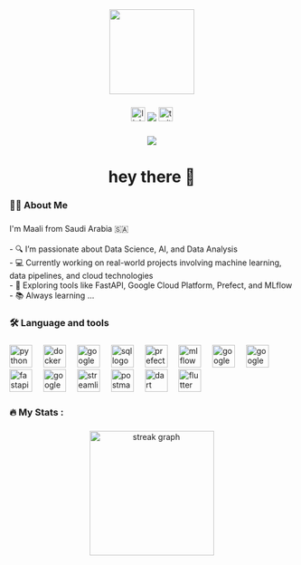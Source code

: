<div align="center">
  <img height="150" src="https://media.giphy.com/media/M9gbBd9nbDrOTu1Mqx/giphy.gif"  />
</div>

###

<div align="center">
  <img src="https://img.shields.io/static/v1?message=LinkedIn&logo=linkedin&label=&color=0077B5&logoColor=white&labelColor=&style=for-the-badge" height="25" alt="linkedin logo"  />
  <img src="https://img.shields.io/static/v1?message=Gmail&logo=gmail&label=&color=FF0000&logoColor=white&labelColor=&style=for-the-badge%22%20height=%2225%22%20alt=%22gmail%20logo"  />
  <img src="https://img.shields.io/static/v1?message=Twitter&logo=twitter&label=&color=1DA1F2&logoColor=white&labelColor=&style=for-the-badge" height="25" alt="twitter logo"  />
</div>

###

<div align="center">
  <img src="https://visitor-badge.laobi.icu/badge?page_id=maurodesouza.maurodesouza&"  />
</div>

###

<h1 align="center">hey there 👋</h1>

###

<h3 align="left">👩‍💻  About Me</h3>

### 

<p align="left">
I'm Maali from Saudi Arabia 🇸🇦<br><br>
- 🔍 I’m passionate about Data Science, AI, and Data Analysis<br>
- 💻 Currently working on real-world projects involving machine learning, data pipelines, and cloud technologies<br>
- 🚀 Exploring tools like FastAPI, Google Cloud Platform, Prefect, and MLflow<br>
- 📚 Always learning ...<br>
</p>


<h3 align="left">🛠 Language and tools</h3>

###

<div align="left">
  <img src="https://cdn.jsdelivr.net/gh/devicons/devicon/icons/python/python-original.svg" height="40" alt="python logo" />
  <img width="12" />
  <img src="https://cdn.jsdelivr.net/gh/devicons/devicon/icons/docker/docker-original-wordmark.svg" height="40" alt="docker logo" />
  <img width="12" />
  <img src="https://cdn.jsdelivr.net/gh/devicons/devicon/icons/googlecloud/googlecloud-original.svg" height="40" alt="google cloud logo" />
  <img width="12" />
  <img src="https://cdn.jsdelivr.net/gh/devicons/devicon/icons/mysql/mysql-original-wordmark.svg" height="40" alt="sql logo" />
  <img width="12" />
  <img src="https://static-00.iconduck.com/assets.00/prefect-icon-2048x2048-oyvvmf7k.png" height="40" alt="prefect logo" />
  <img width="12" />
  <img src="https://mlflow.org/docs/latest/_static/MLflow-logo-final-black.png" height="40" alt="mlflow logo" />
  <img width="12" />
  <img src="https://www.gstatic.com/devrel-devsite/prod/vb09b566e6ad64f8776f1e5698fce55f5e50b180c66df8c9b40b2decc0a6ff4ef/cloud/images/favicons/onecloud/super_cloud.png" height="40" alt="google cloud storage logo" />
  <img width="12" />
  <img src="https://avatars.githubusercontent.com/u/57074328?s=280&v=4" height="40" alt="google cloud run logo" />
  <img width="12" />
  <img src="https://fastapi.tiangolo.com/img/logo-margin/logo-teal.png" height="40" alt="fastapi logo" />
  <img width="12" />
  <img src="https://github.com/GoogleCloudPlatform/artifact-registry-workshops/raw/main/images/artifact-registry.png" height="40" alt="google artifact registry logo" />
  <img width="12" />
  <img src="https://streamlit.io/images/brand/streamlit-logo-primary-colormark-darktext.png" height="40" alt="streamlit logo" />
  <img width="12" />
  <img src="https://cdn.jsdelivr.net/gh/devicons/devicon/icons/postman/postman-original.svg" height="40" alt="postman logo" />
  <img width="12" />
  <img src="https://cdn.jsdelivr.net/gh/devicons/devicon/icons/dart/dart-original.svg" height="40" alt="dart logo" />
  <img width="12" />
  <img src="https://cdn.jsdelivr.net/gh/devicons/devicon/icons/flutter/flutter-original.svg" height="40" alt="flutter logo" />
</div>


###

<h3 align="left">🔥   My Stats :</h3>

###

<div align="center">
  <img src="https://streak-stats.demolab.com?user=maurodesouza&locale=en&mode=daily&theme=dark&hide_border=false&border_radius=5&order=3" height="220" alt="streak graph"  />
</div>

###

